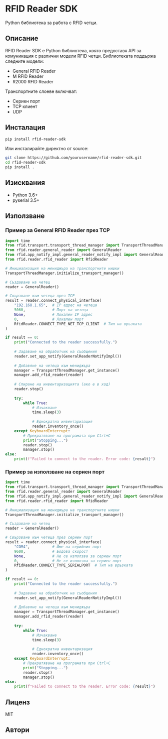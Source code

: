 # RFID Reader SDK

Python библиотека за работа с RFID четци.

## Описание

RFID Reader SDK е Python библиотека, която предоставя API за комуникация с различни модели RFID четци. Библиотеката поддържа следните модели:

- General RFID Reader
- M RFID Reader
- R2000 RFID Reader

Транспортните слоеве включват:
- Сериен порт
- TCP клиент
- UDP

## Инсталация

```bash
pip install rfid-reader-sdk
```

Или инсталирайте директно от source:

```bash
git clone https://github.com/yourusername/rfid-reader-sdk.git
cd rfid-reader-sdk
pip install .
```

## Изисквания

- Python 3.6+
- pyserial 3.5+

## Използване

### Пример за General RFID Reader през TCP

```python
import time
from rfid.transport.transport_thread_manager import TransportThreadManager
from rfid.reader.general_reader import GeneralReader
from rfid.app_notify_impl.general_reader_notify_impl import GeneralReaderNotifyImpl
from rfid.reader.rfid_reader import RfidReader

# Инициализация на мениджъра на транспортните нишки
TransportThreadManager.initialize_transport_manager()

# Създаване на четец
reader = GeneralReader()

# Свързване към четеца през TCP
result = reader.connect_physical_interface(
    "192.168.1.65",  # IP адрес на четеца
    5060,            # Порт на четеца
    None,            # Локален IP адрес
    0,               # Локален порт
    RfidReader.CONNECT_TYPE_NET_TCP_CLIENT  # Тип на връзката
)

if result == 0:
    print("Connected to the reader successfully.")
    
    # Задаване на обработчик на съобщения
    reader.set_app_notify(GeneralReaderNotifyImpl())
    
    # Добавяне на четеца към мениджъра
    manager = TransportThreadManager.get_instance()
    manager.add_rfid_reader(reader)
    
    # Спиране на инвентаризацията (ако е в ход)
    reader.stop()
    
    try:
        while True:
            # Изчакване
            time.sleep(3)
            
            # Еднократна инвентаризация
            reader.inventory_once()
    except KeyboardInterrupt:
        # Прекратяване на програмата при Ctrl+C
        print("Stopping...")
        reader.stop()
        manager.stop()
else:
    print(f"Failed to connect to the reader. Error code: {result}")
```

### Пример за използване на сериен порт

```python
import time
from rfid.transport.transport_thread_manager import TransportThreadManager
from rfid.reader.general_reader import GeneralReader
from rfid.app_notify_impl.general_reader_notify_impl import GeneralReaderNotifyImpl
from rfid.reader.rfid_reader import RfidReader

# Инициализация на мениджъра на транспортните нишки
TransportThreadManager.initialize_transport_manager()

# Създаване на четец
reader = GeneralReader()

# Свързване към четеца през сериен порт
result = reader.connect_physical_interface(
    "COM4",          # Име на серийния порт
    9600,            # Бодова скорост
    None,            # Не се използва за сериен порт
    0,               # Не се използва за сериен порт
    RfidReader.CONNECT_TYPE_SERIALPORT  # Тип на връзката
)

if result == 0:
    print("Connected to the reader successfully.")
    
    # Задаване на обработчик на съобщения
    reader.set_app_notify(GeneralReaderNotifyImpl())
    
    # Добавяне на четеца към мениджъра
    manager = TransportThreadManager.get_instance()
    manager.add_rfid_reader(reader)
    
    try:
        while True:
            # Изчакване
            time.sleep(3)
            
            # Еднократна инвентаризация
            reader.inventory_once()
    except KeyboardInterrupt:
        # Прекратяване на програмата при Ctrl+C
        print("Stopping...")
        reader.stop()
        manager.stop()
else:
    print(f"Failed to connect to the reader. Error code: {result}")
```

## Лиценз

MIT

## Автори